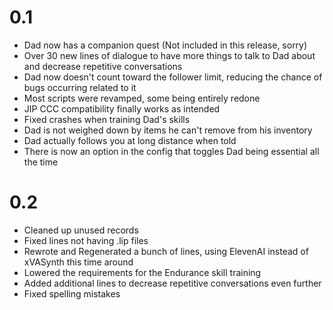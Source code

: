 # 0.1
- Dad now has a companion quest (Not included in this release, sorry)
- Over 30 new lines of dialogue to have more things to talk to Dad about and decrease repetitive conversations
- Dad now doesn't count toward the follower limit, reducing the chance of bugs occurring related to it
- Most scripts were revamped, some being entirely redone
- JIP CCC compatibility finally works as intended
- Fixed crashes when training Dad's skills
- Dad is not weighed down by items he can't remove from his inventory
- Dad actually follows you at long distance when told
- There is now an option in the config that toggles Dad being essential all the time

# 0.2
- Cleaned up unused records
- Fixed lines not having .lip files
- Rewrote and Regenerated a bunch of lines, using ElevenAI instead of xVASynth this time around
- Lowered the requirements for the Endurance skill training
- Added additional lines to decrease repetitive conversations even further
- Fixed spelling mistakes